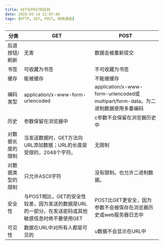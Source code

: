 ```yaml
---
title: GET与POST的区别
date: 2019-03-14 22:07:40
tags: [HTTP, GET, POST, 网络通信]
---
```

| 分类             | GET                               | POST                                                         |
| ---------------- | --------------------------------- | ------------------------------------------------------------ |
| 后退按钮/刷新    | 无害                              | 数据会被重新提交                                             |
| 书签             | 可收藏为书签                      | 不可收藏为书签                                               |
| 缓存             | 能被缓存                          | 不能被缓存                                                   |
| 编码类型         | application/x-www-form-urlencoded | application/x-www-form-urlencoded或multipart/form-data。为二进制数据使用多重编码 |
| 历史             | 参数保留在浏览器中                | c参数不会保留在浏览器历史中                                  |
| 对数据长度的限制 | 当发送数据时，GET方法向URL添加数据；URL的长度是受限的，2048个字符。 | 无限制                                                  |
| 对数据类型的限制 | 只允许ASCII字符 | 没有限制。也允许二进制数据。 |
| 安全性 | 与POST相比，GET的安全性较差，因为发送的数据是URL的一部分。在发送密码或其他敏感信息时绝不要使用GET | POST比GET更安全，因为参数不会被保存在浏览器历史或web服务器日志中 |
| 可见性 | 数据在URL中对所有人都是可见的 | u数据不会显示在URL中 |

